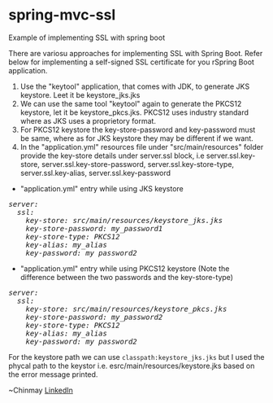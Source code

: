 # spring-mvc-ssl
Example of implementing SSL with spring boot

There are variosu approaches for implementing SSL with Spring Boot.
Refer below for implementing a self-signed SSL certificate for you rSpring Boot application.

1. Use the "keytool" application, that comes with JDK, to generate JKS keystore. Leet it be keystore_jks.jks
2. We can use the same tool "keytool" again to generate the PKCS12 keystore, let it be keystore_pkcs.jks. PKCS12 uses industry standard where as JKS uses a proprietory format.
3. For PKCS12 keystore the key-store-password and key-password must be same, where as for JKS keystore they may be different if we want.
4. In the "application.yml" resources file under "src/main/resources" folder provide the key-store details under server.ssl block, i.e  server.ssl.key-store, server.ssl.key-store-password, server.ssl.key-store-type, server.ssl.key-alias, server.ssl.key-password
* "application.yml" entry while using JKS keystore
<I>
<pre>
server:
  ssl:
    key-store: src/main/resources/keystore_jks.jks
    key-store-password: my_password1
    key-store-type: PKCS12
    key-alias: my_alias
    key-password: my_password2
</pre>
</I>

* "application.yml" entry while using PKCS12 keystore (Note the difference between the two passwords and the key-store-type)
<I>
<pre>
server:
  ssl:
    key-store: src/main/resources/keystore_pkcs.jks
    key-store-password: my_password2
    key-store-type: PKCS12
    key-alias: my_alias
    key-password: my_password2
</pre>
</I>


For the keystore path we can use `classpath:keystore_jks.jks` but I used the phycal path to the keystor i.e. esrc/main/resources/keystore.jks based on the error message printed.

~Chinmay [LinkedIn](<https://www.linkedin.com/in/chinmay-anand-a952622/>)
